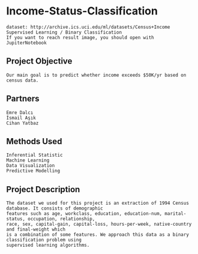 # Income-Status-Classification
	dataset: http://archive.ics.uci.edu/ml/datasets/Census+Income 
	Supervised Learning / Binary Classification							
	If you want to reach result image, you should open with JupiterNotebook 
	
## Project Objective
	Our main goal is to predict whether income exceeds $50K/yr based on census data.
	
## Partners
	Emre Dalcı
	İsmail Aşık
	Cihan Yatbaz	

## Methods Used
	Inferential Statistic
	Machine Learning
	Data Visualization
	Predictive Modelling
	
## Project Description
	The dataset we used for this project is an extraction of 1994 Census database. It consists of demographic
	features such as age, workclass, education, education-num, marital-status, occupation, relationship,
	race, sex, capital-gain, capital-loss, hours-per-week, native-country and final-weight which
	is a combination of some features. We approach this data as a binary classification problem using 
	supervised learning algorithms.
